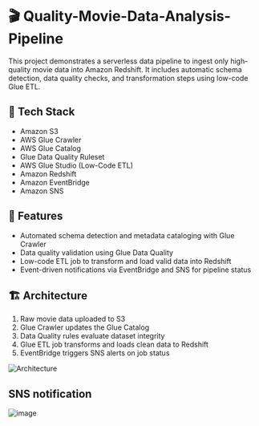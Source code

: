 # 🎬 Quality-Movie-Data-Analysis-Pipeline

This project demonstrates a serverless data pipeline to ingest only high-quality movie data into Amazon Redshift. It includes automatic schema detection, data quality checks, and transformation steps using low-code Glue ETL.

## 🚀 Tech Stack
- Amazon S3
- AWS Glue Crawler
- AWS Glue Catalog
- Glue Data Quality Ruleset
- AWS Glue Studio (Low-Code ETL)
- Amazon Redshift
- Amazon EventBridge
- Amazon SNS

## 📌 Features
- Automated schema detection and metadata cataloging with Glue Crawler
- Data quality validation using Glue Data Quality
- Low-code ETL job to transform and load valid data into Redshift
- Event-driven notifications via EventBridge and SNS for pipeline status

## 🏗️ Architecture
1. Raw movie data uploaded to S3
2. Glue Crawler updates the Glue Catalog
3. Data Quality rules evaluate dataset integrity
4. Glue ETL job transforms and loads clean data to Redshift
5. EventBridge triggers SNS alerts on job status

![Architecture](https://github.com/user-attachments/assets/7b349419-7f32-4fa7-95aa-f5965b479fef)


## SNS notification 
![image](https://github.com/user-attachments/assets/654701bb-33a5-4d9c-be2d-9aa743323ebb)
